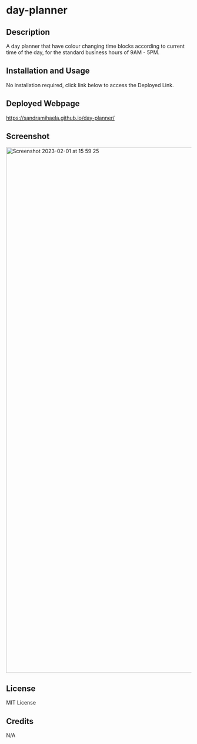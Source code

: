 # day-planner

## Description
A day planner that have colour changing time blocks according to current time of the day, for the standard business hours of 9AM - 5PM.

## Installation and Usage 
No installation required, click link below to access the Deployed Link.

## Deployed Webpage
https://sandramihaela.github.io/day-planner/

## Screenshot
<img width="1428" alt="Screenshot 2023-02-01 at 15 59 25" src="https://user-images.githubusercontent.com/117038215/216099111-144ecc27-6a2d-44a8-8584-322d7cc7d1d9.png">

## License 
MIT License

## Credits 
N/A
